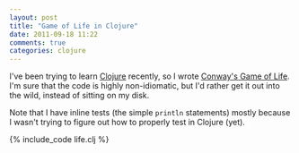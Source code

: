 ```yaml
---
layout: post
title: "Game of Life in Clojure"
date: 2011-09-18 11:22
comments: true
categories: clojure
---
```

I've been trying to learn [Clojure][clj] recently, so I wrote
[Conway's Game of Life][gol]. I'm sure that the code is highly
non-idiomatic, but I'd rather get it out into the wild, instead of
sitting on my disk.

<!-- more -->

Note that I have inline tests (the simple `println` statements) mostly
because I wasn't trying to figure out how to properly test in Clojure
(yet).

{% include_code life.clj %}

[clj]: http://clojure.org
[gol]: http://en.wikipedia.org/wiki/Conway's_Game_of_Life
